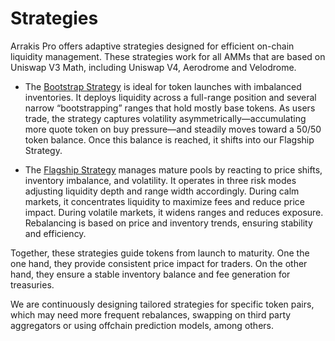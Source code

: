 # Strategies

Arrakis Pro offers adaptive strategies designed for efficient on-chain liquidity management. These strategies work for all AMMs that are based on Uniswap V3 Math, including Uniswap V4, Aerodrome and Velodrome.

- The [Bootstrap Strategy](bootstrap.md) is ideal for token launches with imbalanced inventories. It deploys liquidity across a full-range position and several narrow “bootstrapping” ranges that hold mostly base tokens. As users trade, the strategy captures volatility asymmetrically—accumulating more quote token on buy pressure—and steadily moves toward a 50/50 token balance. Once this balance is reached, it shifts into our Flagship Strategy.

- The [Flagship Strategy](flagship.md) manages mature pools by reacting to price shifts, inventory imbalance, and volatility. It operates in three risk modes adjusting liquidity depth and range width accordingly. During calm markets, it concentrates liquidity to maximize fees and reduce price impact. During volatile markets, it widens ranges and reduces exposure. Rebalancing is based on price and inventory trends, ensuring stability and efficiency.

Together, these strategies guide tokens from launch to maturity. One the one hand, they provide consistent price impact for traders. On the other hand, they ensure a stable inventory balance and fee generation for treasuries.

We are continuously designing tailored strategies for specific token pairs, which may need more frequent rebalances, swapping on third party aggregators or using offchain prediction models, among others.